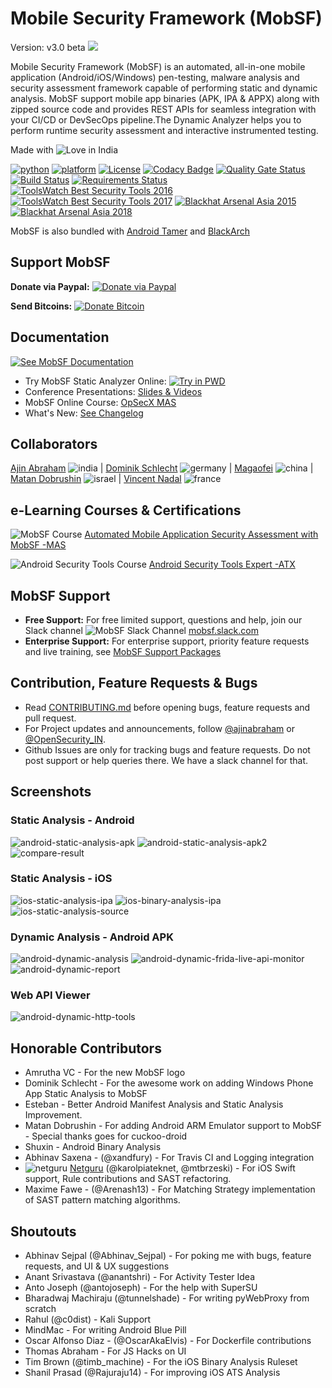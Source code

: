 # Mobile Security Framework (MobSF)
Version: v3.0 beta
![](https://cloud.githubusercontent.com/assets/4301109/20019521/cc61f7fc-a2f2-11e6-95f3-407030d9fdde.png)

Mobile Security Framework (MobSF) is an automated, all-in-one mobile application (Android/iOS/Windows) pen-testing, malware analysis and security assessment framework capable of performing static and dynamic analysis. MobSF support mobile app binaries (APK, IPA & APPX) along with zipped source code and provides REST APIs for seamless integration with your CI/CD or DevSecOps pipeline.The Dynamic Analyzer helps you to perform runtime security assessment and interactive instrumented testing.

Made with ![Love](https://cloud.githubusercontent.com/assets/4301109/16754758/82e3a63c-4813-11e6-9430-6015d98aeaab.png) in India

[![python](https://img.shields.io/badge/python-3.7-blue.svg)](https://www.python.org/downloads/)
[![platform](https://img.shields.io/badge/platform-osx%2Flinux%2Fwindows-green.svg)](https://github.com/MobSF/Mobile-Security-Framework-MobSF/)
[![License](https://img.shields.io/:license-GPL--3.0--only-blue.svg)](https://www.gnu.org/licenses/gpl-3.0.html)
[![Codacy Badge](https://api.codacy.com/project/badge/Grade/cefbfb063c044b069e38af3501c1ee8e)](https://www.codacy.com/app/ajinabraham/Mobile-Security-Framework-MobSF)
[![Quality Gate Status](https://sonarcloud.io/api/project_badges/measure?project=MobSF_Mobile-Security-Framework-MobSF&metric=alert_status)](https://sonarcloud.io/dashboard?id=MobSF_Mobile-Security-Framework-MobSF)
[![Build Status](https://travis-ci.com/MobSF/Mobile-Security-Framework-MobSF.svg?branch=master)](https://travis-ci.com/MobSF/Mobile-Security-Framework-MobSF)
[![Requirements Status](https://pyup.io/repos/github/MobSF/Mobile-Security-Framework-MobSF/shield.svg)](https://pyup.io/repos/github/MobSF/Mobile-Security-Framework-MobSF/)
[![ToolsWatch Best Security Tools 2016](https://img.shields.io/badge/ToolsWatch-Rank%205%20%7C%20Year%202016-red.svg)](http://www.toolswatch.org/2017/02/2016-top-security-tools-as-voted-by-toolswatch-org-readers/)
[![ToolsWatch Best Security Tools 2017](https://img.shields.io/badge/ToolsWatch-Rank%209%20%7C%20Year%202017-red.svg)](http://www.toolswatch.org/2018/01/black-hat-arsenal-top-10-security-tools/)
[![Blackhat Arsenal Asia 2015](https://img.shields.io/badge/Black%20Hat%20Arsenal-Asia%202015-blue.svg)](https://www.blackhat.com/asia-15/arsenal.html#yso-mobile-security-framework)
[![Blackhat Arsenal Asia 2018](https://img.shields.io/badge/Black%20Hat%20Arsenal-Asia%202018-blue.svg)](https://www.blackhat.com/asia-18/arsenal.html#mobile-security-framework-mobsf)


MobSF is also bundled with [Android Tamer](https://androidtamer.com/tamer4-release) and [BlackArch](https://blackarch.org/mobile.html)

## Support MobSF

**Donate via Paypal:** [![Donate via Paypal](https://user-images.githubusercontent.com/4301109/76471686-c43b0500-63c9-11ea-8225-2a305efb3d87.gif)](https://paypal.me/ajinabraham)

**Send Bitcoins:** [![Donate Bitcoin](https://user-images.githubusercontent.com/4301109/30631105-cb8063c8-9e00-11e7-95df-43c20b840e52.png)](https://mobsf.github.io/Mobile-Security-Framework-MobSF/donate.html)

## Documentation
[![See MobSF Documentation](https://user-images.githubusercontent.com/4301109/70686099-3855f780-1c79-11ea-8141-899e39459da2.png)](https://mobsf.github.io/docs)

* Try MobSF Static Analyzer Online:
[![Try in PWD](https://user-images.githubusercontent.com/4301109/76351696-494bee80-62e4-11ea-894a-cb1cd07c86fc.png)](https://labs.play-with-docker.com/?stack=https://raw.githubusercontent.com/MobSF/Mobile-Security-Framework-MobSF/master/scripts/stack/docker-compose.yml)
* Conference Presentations: [Slides & Videos](https://mobsf.github.io/Mobile-Security-Framework-MobSF/presentations.html)
* MobSF Online Course: [OpSecX MAS](https://opsecx.com/index.php/product/automated-mobile-application-security-assessment-with-mobsf/)
* What's New: [See Changelog](https://mobsf.github.io/Mobile-Security-Framework-MobSF/changelog.html)

## Collaborators

[Ajin Abraham](https://in.linkedin.com/in/ajinabraham) ![india](https://user-images.githubusercontent.com/4301109/37564171-6549d678-2ab6-11e8-9b9d-21327c7f5d5b.png) | [Dominik Schlecht](https://github.com/sn0b4ll) ![germany](https://user-images.githubusercontent.com/4301109/37564176-743238ba-2ab6-11e8-9666-5d98f0a1d127.png) | [Magaofei](https://github.com/magaofei) ![china](https://user-images.githubusercontent.com/4301109/44515364-00bbe880-a6e0-11e8-944d-5b48a86427da.png) | [Matan Dobrushin](https://github.com/matandobr) ![israel](https://user-images.githubusercontent.com/4301109/37564177-782f1758-2ab6-11e8-91e5-c76bde37b330.png) | [Vincent Nadal](https://github.com/superpoussin22) ![france](https://user-images.githubusercontent.com/4301109/37564175-71d6d92c-2ab6-11e8-89d7-d21f5aa0bda8.png)

## e-Learning Courses & Certifications
![MobSF Course](https://user-images.githubusercontent.com/4301109/76344880-ad68b580-62d8-11ea-8cde-9e3475fc92f6.png) [Automated Mobile Application Security Assessment with MobSF -MAS](https://opsecx.com/index.php/product/automated-mobile-application-security-assessment-with-mobsf/)

![Android Security Tools Course](https://user-images.githubusercontent.com/4301109/76344939-c709fd00-62d8-11ea-8208-774f1d5a7c52.png) [Android Security Tools Expert -ATX](https://opsecx.com/index.php/product/android-security-tools-expert-atx/)

## MobSF Support

* **Free Support:** For free limited support, questions and help, join our Slack channel ![MobSF Slack Channel](https://user-images.githubusercontent.com/4301109/76471928-6e1a9180-63ca-11ea-88fb-b43d75153f74.png) [mobsf.slack.com](https://mobsf.slack.com/join/shared_invite/enQtNzM2NTAyNzA1MjgxLTdjMzkzNDc3ZjdiMjkwZTZhMmFhNDlkZmMwZDhjNDNmYTAzYWE5NGZlMDIzYzliNTdiMDQ2MTRlYjU1MjkyNGM)
* **Enterprise Support:** For enterprise support, priority feature requests and live training, see [MobSF Support Packages](https://mobsf.github.io/Mobile-Security-Framework-MobSF/support.html)


## Contribution, Feature Requests & Bugs

* Read [CONTRIBUTING.md](https://github.com/MobSF/Mobile-Security-Framework-MobSF/blob/master/.github/CONTRIBUTING.md) before opening bugs, feature requests and pull request.
* For Project updates and announcements, follow [@ajinabraham](https://twitter.com/ajinabraham) or [@OpenSecurity_IN](https://twitter.com/OpenSecurity_IN).
* Github Issues are only for tracking bugs and feature requests. Do not post support or help queries there. We have a slack channel for that.


## Screenshots

### Static Analysis - Android

![android-static-analysis-apk](https://user-images.githubusercontent.com/4301109/76472502-1f6df700-63cc-11ea-9ac0-fca99327e47d.png)
![android-static-analysis-apk2](https://user-images.githubusercontent.com/4301109/76472562-4cbaa500-63cc-11ea-8fbe-b92ea57a8c6f.png)
![compare-result](https://user-images.githubusercontent.com/4301109/76473496-0286f300-63cf-11ea-91b6-5bb267c7e80b.png)

### Static Analysis - iOS

![ios-static-analysis-ipa](https://user-images.githubusercontent.com/4301109/76475349-eede8b00-63d4-11ea-9843-360ffa63cefa.png)
![ios-binary-analysis-ipa](https://user-images.githubusercontent.com/4301109/76473161-0ebe8080-63ce-11ea-9427-4ddbfb41c2ab.png)
![ios-static-analysis-source](https://user-images.githubusercontent.com/4301109/76473316-783e8f00-63ce-11ea-8b30-df35fb06e2bd.png)

### Dynamic Analysis - Android APK

![android-dynamic-analysis](https://user-images.githubusercontent.com/4301109/76473773-ea63a380-63cf-11ea-927d-730726ae495b.png)
![android-dynamic-frida-live-api-monitor](https://user-images.githubusercontent.com/4301109/76473831-14b56100-63d0-11ea-83cc-20693d929236.png)
![android-dynamic-report](https://user-images.githubusercontent.com/4301109/76474288-8641df00-63d1-11ea-8953-ec7adc706f05.png)

### Web API Viewer

![android-dynamic-http-tools](https://user-images.githubusercontent.com/4301109/65378797-57c53000-dcdb-11e9-84e9-d5acf887f3aa.png)


## Honorable Contributors

* Amrutha VC - For the new MobSF logo
* Dominik Schlecht - For the awesome work on adding Windows Phone App Static Analysis to MobSF
* Esteban - Better Android Manifest Analysis and Static Analysis Improvement.
* Matan Dobrushin - For adding Android ARM Emulator support to MobSF - Special thanks goes for cuckoo-droid
* Shuxin - Android Binary Analysis
* Abhinav Saxena - (@xandfury) - For Travis CI and Logging integration
* ![netguru](https://user-images.githubusercontent.com/4301109/76340877-a3dc4f00-62d2-11ea-8631-b4cc8d9e42ed.png) [Netguru](https://www.netguru.com/) (@karolpiateknet, @mtbrzeski) - For iOS Swift support, Rule contributions and SAST refactoring.
* Maxime Fawe - (@Arenash13) - For Matching Strategy implementation of SAST pattern matching algorithms.

## Shoutouts

* Abhinav Sejpal (@Abhinav_Sejpal) - For poking me with bugs, feature requests, and UI & UX suggestions
* Anant Srivastava (@anantshri) - For Activity Tester Idea
* Anto Joseph (@antojoseph) - For the help with SuperSU
* Bharadwaj Machiraju (@tunnelshade) - For writing pyWebProxy from scratch
* Rahul (@c0dist) - Kali Support
* MindMac - For writing Android Blue Pill
* Oscar Alfonso Diaz - (@OscarAkaElvis) - For Dockerfile contributions
* Thomas Abraham - For JS Hacks on UI
* Tim Brown (@timb_machine) - For the iOS Binary Analysis Ruleset
* Shanil Prasad (@Rajuraju14) - For improving iOS ATS Analysis
